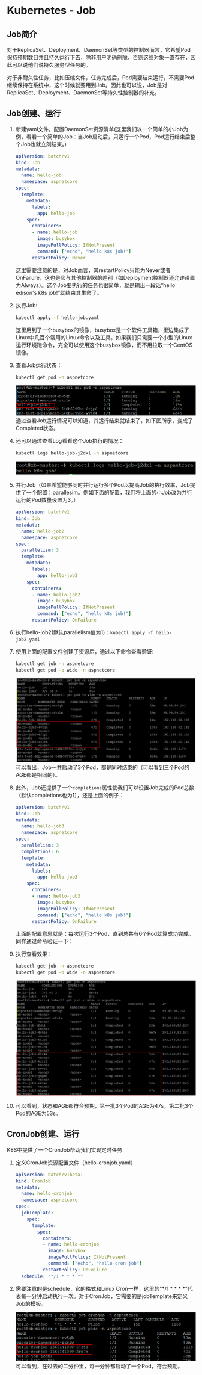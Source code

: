 # Kubernetes - Job

## Job简介

对于ReplicaSet、Deployment、DaemonSet等类型的控制器而言，它希望Pod保持预期数目并且持久运行下去，除非用户明确删除，否则这些对象一直存在，因此可以说他们说持久服务型任务的。

对于非耐久性任务，比如压缩文件，任务完成后，Pod需要结束运行，不需要Pod继续保持在系统中，这个时候就要用到Job。因此也可以说，Job是对ReplicaSet、Deployment、DaemonSet等持久性控制器的补充。

## Job创建、运行

1. 新建yaml文件，配置DaemonSet资源清单(这里我们以一个简单的小Job为例，看看一个简单的Job：当Job启动后，只运行一个Pod，Pod运行结束后整个Job也就立刻结束。)

    ```yaml
    apiVersion: batch/v1
    kind: Job
    metadata:
      name: hello-job
      namespace: aspnetcore
    spec:
      template:
        metadata:
          labels:
            app: hello-job
        spec:
          containers:
          - name: hello-job
            image: busybox
            imagePullPolicy: IfNotPresent
            command: ["echo", "hello k8s job!"]
          restartPolicy: Never
    ```
    这里需要注意的是，对Job而言，其restartPolicy只能为Never或者OnFailure，这也是它与其他控制器的差别（如Deployment控制器还允许设置为Always）。这个Job要执行的任务也很简单，就是输出一段话“hello edison's k8s job!”就结束其生命了。
1. 执行Job:

    ```bash
    kubectl apply -f hello-job.yaml
    ```
    这里用到了一个busybox的镜像，busybox是一个软件工具箱，里边集成了Linux中几百个常用的Linux命令以及工具。如果我们只需要一个小型的Linux运行环境跑命令，完全可以使用这个busybox镜像，而不用拉取一个CentOS镜像。
1. 查看Job运行状态：
    
    ```bash
    kubectl get pod -n aspnetcore
    ```
    ![1](./img/k8s-job/1.png)
    通过查看Job运行情况可以知道，其运行结束就结束了，如下图所示，变成了Completed状态。

1. 还可以通过查看Log看看这个Job执行的情况：

    ```bash
    kubectl logs hello-job-j2dxl -n aspnetcore
    ```
    ![2](./img/k8s-job/2.png)

1. 并行Job（如果希望能够同时并行运行多个Pod以提高Job的执行效率，Job提供了一个配置：parallesim。例如下面的配置，我们将上面的小Job改为并行运行的Pod数量设置为3。）
    ```yaml
    apiVersion: batch/v1
    kind: Job
    metadata:
      name: hello-job2
      namespace: aspnetcore
    spec:
      parallelism: 3
      template:
        metadata:
          labels:
            app: hello-job2
        spec:
          containers:
          - name: hello-job2
            image: busybox
            imagePullPolicy: IfNotPresent
            command: ["echo", "hello k8s job!"]
          restartPolicy: OnFailure
    ```
1. 执行hello-job2(默认parallelism值为1)：`kubectl apply -f hello-job2.yaml`
1. 使用上面的配置文件创建了资源后，通过以下命令查看验证:
    ```bash
    kubectl get job -n aspnetcore
    kubectl get pod -o wide -n aspnetcore
    ```
    ![3](./img/k8s-job/3.png)
    可以看出，Job一共启动了3个Pod，都是同时结束的（可以看到三个Pod的AGE都是相同的）。
1. 此外，Job还提供了一个`completions`属性使我们可以设置Job完成的Pod总数（默认completions也为1），还是上面的例子：
    
    ```yaml
    apiVersion: batch/v1
    kind: Job
    metadata:
      name: hello-job3
      namespace: aspnetcore
    spec:
      parallelism: 3
      completions: 6
      template:
        metadata:
          labels:
            app: hello-job3
        spec:
          containers:
          - name: hello-job3
            image: busybox
            imagePullPolicy: IfNotPresent
            command: ["echo", "hello k8s job!"]
          restartPolicy: OnFailure
    ```
    上面的配置意思就是：每次运行3个Pod，直到总共有6个Pod就算成功完成。同样通过命令验证一下：

1. 执行查看效果：

    ```bash
    kubectl get job -n aspnetcore
    kubectl get pod -o wide -n aspnetcore
    ```
    ![4](./img/k8s-job/4.png)
1. 可以看到，状态和AGE都符合预期，第一批3个Pod的AGE为47s，第二批3个Pod的AGE为53s。

## CronJob创建、运行

K8S中提供了一个CronJob帮助我们实现定时任务

1. 定义CronJob资源配置文件（hello-cronjob.yaml）

    ```yaml
    apiVersion: batch/v1beta1
    kind: CronJob
    metadata:
      name: hello-cronjob
      namespace: aspnetcore
    spec:
      jobTemplate:
        spec:
          template:
            spec:
              containers:
              - name: hello-cronjob
                image: busybox
                imagePullPolicy: IfNotPresent
                command: ["echo", "hello cron job"]
              restartPolicy: OnFailure
      schedule: "*/1 * * * *"
    ```
1. 需要注意的是schedule，它的格式和Linux Cron一样，这里的"*/1 * * * *"代表每一分钟启动执行一次。对于CronJob，它需要的是jobTemplate来定义Job的模板。

    ![5](./img/k8s-job/5.png)
    可以看到，在过去的二分钟里，每一分钟都启动了一个Pod，符合预期。